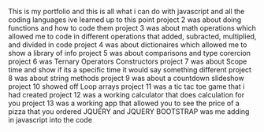 This is my portfolio and this is all what i can do with javascript and all the coding languages ive learned up to this point
project 2 was about doing functions and how to code them
project 3 was about math operations which allowed me to code in different operations that added, subracted, multiplied, and divided in code
project 4 was about dictionaires which allowed me to show a library of info
project 5 was about comparisons and type corercion
project 6 was Ternary Operators Constructors
project 7 was about Scope time and show if its a specific time it would say something different
project 8 was about string methods
project 9 was about a countdown slideshow 
project 10 showed off Loop arrays 
project 11 was a tic tac toe game that i had created 
project 12 was a working calculator that does calculation for you 
project 13 was a working app that allowed you to see the price of a pizza that you ordered 
JQUERY and JQUERY BOOTSTRAP was me adding in javascript into the code
